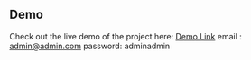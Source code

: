 ## Demo

Check out the live demo of the project here: [Demo Link](https://fornt-si.rmrdevdz.com/)
email : admin@admin.com
password: adminadmin
